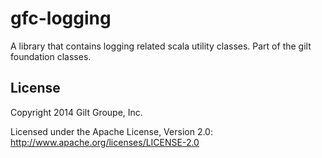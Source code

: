 # gfc-logging

A library that contains logging related scala utility classes. Part of the gilt foundation classes.

## License
Copyright 2014 Gilt Groupe, Inc.

Licensed under the Apache License, Version 2.0: http://www.apache.org/licenses/LICENSE-2.0
